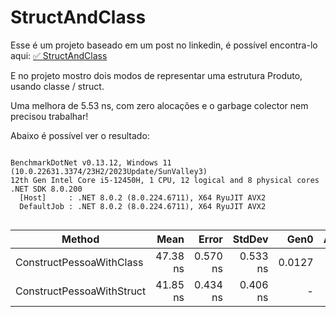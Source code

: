 ﻿
# StructAndClass

Esse é um projeto baseado em um post no linkedin, é possível encontra-lo aqui: [✅ StructAndClass](https://www.linkedin.com/posts/andreluizss_class-and-struct-tipo-de-refer%C3%AAncia-e-tipo-activity-7184578320196354050-ZYjk)

E no projeto mostro dois modos de representar uma estrutura Produto, usando classe / struct.

Uma melhora de 5.53 ns, com zero alocações e o garbage colector nem precisou trabalhar!

Abaixo é possível ver o resultado:
```

BenchmarkDotNet v0.13.12, Windows 11 (10.0.22631.3374/23H2/2023Update/SunValley3)
12th Gen Intel Core i5-12450H, 1 CPU, 12 logical and 8 physical cores
.NET SDK 8.0.200
  [Host]     : .NET 8.0.2 (8.0.224.6711), X64 RyuJIT AVX2
  DefaultJob : .NET 8.0.2 (8.0.224.6711), X64 RyuJIT AVX2


```
| Method                    | Mean     | Error    | StdDev   | Gen0   | Allocated |
|-------------------------- |---------:|---------:|---------:|-------:|----------:|
| ConstructPessoaWithClass  | 47.38 ns | 0.570 ns | 0.533 ns | 0.0127 |      80 B |
| ConstructPessoaWithStruct | 41.85 ns | 0.434 ns | 0.406 ns |      - |         - |
